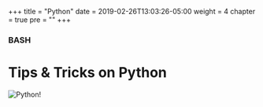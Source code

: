 +++
title = "Python"
date = 2019-02-26T13:03:26-05:00
weight = 4
chapter = true
pre = "<b></b>"
+++

### BASH

# Tips & Tricks on Python

![Python!](/savior/python/python.png)